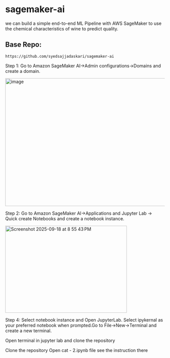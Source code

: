 # sagemaker-ai

we can build a simple end-to-end ML Pipeline with AWS SageMaker to use the chemical characteristics of wine to predict quality.

## Base Repo: 

```
https://github.com/syedsajjadaskari/sagemaker-ai
```

Step 1: Go to Amazon SageMaker AI->Admin configurations->Domains and create a domain.

<img width="1400" height="404" alt="image" src="https://github.com/user-attachments/assets/bb7a872f-088c-43dd-8fbb-64c6b9bf2e13" />

Step 2: Go to Amazon SageMaker AI->Applications and Jupyter Lab -> Quick create Notebooks and create a notebook instance.

<img width="384" height="275" alt="Screenshot 2025-09-18 at 8 55 43 PM" src="https://github.com/user-attachments/assets/a8b5959f-d890-4590-98bb-f39da34dccf1" />

Step 4: Select notebook instance and Open JupyterLab. Select ipykernal as your preferred notebook when prompted.Go to File->New->Terminal and create a new terminal.

Open terminal in jupyter lab and clone the repository

Clone the repository 
Open cat - 2.ipynb file 
see the instruction there 





